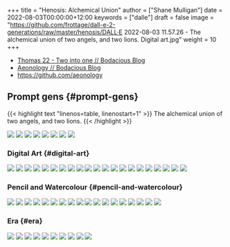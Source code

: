 +++
title = "Henosis: Alchemical Union"
author = ["Shane Mulligan"]
date = 2022-08-03T00:00:00+12:00
keywords = ["dalle"]
draft = false
image = "https://github.com/frottage/dall-e-2-generations/raw/master/henosis/DALL·E 2022-08-03 11.57.26 - The alchemical union of two angels, and two lions. Digital art.jpg"
weight = 10
+++

-   [Thomas 22 - Two into one // Bodacious Blog](https://mullikine.github.io/posts/thomas-22/)
-   [Aeonology // Bodacious Blog](https://mullikine.github.io/posts/aeonology/)
-   <https://github.com/aeonology>


## Prompt gens {#prompt-gens}

{{< highlight text "linenos=table, linenostart=1" >}}
The alchemical union of two angels, and two lions.
{{< /highlight >}}

![](https://github.com/frottage/dall-e-2-generations/raw/master/henosis/DALL%C2%B7E%202022-08-03%2011.57.21%20-%20The%20alchemical%20union%20of%20two%20angels,%20and%20two%20lions.%20Digital%20art.jpg)
![](https://github.com/frottage/dall-e-2-generations/raw/master/henosis/DALL%C2%B7E%202022-08-03%2011.57.26%20-%20The%20alchemical%20union%20of%20two%20angels,%20and%20two%20lions.%20Digital%20art.jpg)
![](https://github.com/frottage/dall-e-2-generations/raw/master/henosis/DALL%C2%B7E%202022-08-03%2011.57.53%20-%20The%20alchemical%20union%20of%20two%20angels,%20and%20two%20lions.%20Digital%20art.jpg)
![](https://github.com/frottage/dall-e-2-generations/raw/master/henosis/DALL%C2%B7E%202022-08-03%2011.58.03%20-%20The%20alchemical%20union%20of%20two%20angels,%20and%20two%20lions.%20Digital%20art.jpg)
![](https://github.com/frottage/dall-e-2-generations/raw/master/henosis/DALL%C2%B7E%202022-08-03%2011.58.28%20-%20The%20alchemical%20union%20of%20two%20angels,%20and%20two%20lions.%20Digital%20art.jpg)
![](https://github.com/frottage/dall-e-2-generations/raw/master/henosis/DALL%C2%B7E%202022-08-03%2011.58.34%20-%20The%20alchemical%20union%20of%20two%20angels,%20and%20two%20lions.%20Digital%20art.jpg)
![](https://github.com/frottage/dall-e-2-generations/raw/master/henosis/DALL%C2%B7E%202022-08-03%2011.59.04%20-%20The%20alchemical%20union%20of%20two%20angels,%20and%20two%20lions.%20Digital%20art.jpg)
![](https://github.com/frottage/dall-e-2-generations/raw/master/henosis/DALL%C2%B7E%202022-08-03%2011.59.08%20-%20The%20alchemical%20union%20of%20two%20angels,%20and%20two%20lions.%20Digital%20art.jpg)


### Digital Art {#digital-art}

![](https://github.com/frottage/dall-e-2-generations/raw/master/union-lions-angels/digital-art/DALL%C2%B7E%202022-08-03%2012.23.11%20-%20The%20alchemical%20union%20of%20two%20angels,%20and%20two%20lions.%20Digital%20Art.jpg)
![](https://github.com/frottage/dall-e-2-generations/raw/master/union-lions-angels/digital-art/DALL%C2%B7E%202022-08-03%2012.23.15%20-%20The%20alchemical%20union%20of%20two%20angels,%20and%20two%20lions.%20Digital%20Art.jpg)
![](https://github.com/frottage/dall-e-2-generations/raw/master/union-lions-angels/digital-art/DALL%C2%B7E%202022-08-03%2012.23.42%20-%20The%20alchemical%20union%20of%20two%20angels,%20and%20two%20lions.%20Digital%20Art.jpg)
![](https://github.com/frottage/dall-e-2-generations/raw/master/union-lions-angels/digital-art/DALL%C2%B7E%202022-08-03%2012.23.52%20-%20The%20alchemical%20union%20of%20two%20angels,%20and%20two%20lions.%20Digital%20Art.jpg)
![](https://github.com/frottage/dall-e-2-generations/raw/master/union-lions-angels/digital-art/DALL%C2%B7E%202022-08-03%2012.24.25%20-%20The%20alchemical%20union%20of%20two%20angels,%20and%20two%20lions.%20Digital%20Art.jpg)
![](https://github.com/frottage/dall-e-2-generations/raw/master/union-lions-angels/digital-art/DALL%C2%B7E%202022-08-03%2012.24.37%20-%20The%20alchemical%20union%20of%20two%20angels,%20and%20two%20lions.%20Digital%20Art.jpg)
![](https://github.com/frottage/dall-e-2-generations/raw/master/union-lions-angels/digital-art/DALL%C2%B7E%202022-08-03%2012.24.42%20-%20The%20alchemical%20union%20of%20two%20angels,%20and%20two%20lions.%20Digital%20Art.jpg)
![](https://github.com/frottage/dall-e-2-generations/raw/master/union-lions-angels/digital-art/DALL%C2%B7E%202022-08-03%2012.25.00%20-%20The%20alchemical%20union%20of%20two%20angels,%20and%20two%20lions.%20Digital%20Art.jpg)
![](https://github.com/frottage/dall-e-2-generations/raw/master/union-lions-angels/digital-art/DALL%C2%B7E%202022-08-03%2012.25.04%20-%20The%20alchemical%20union%20of%20two%20angels,%20and%20two%20lions.%20Digital%20Art.jpg)
![](https://github.com/frottage/dall-e-2-generations/raw/master/union-lions-angels/digital-art/DALL%C2%B7E%202022-08-03%2012.25.08%20-%20The%20alchemical%20union%20of%20two%20angels,%20and%20two%20lions.%20Digital%20Art.jpg)
![](https://github.com/frottage/dall-e-2-generations/raw/master/union-lions-angels/digital-art/DALL%C2%B7E%202022-08-03%2012.25.11%20-%20The%20alchemical%20union%20of%20two%20angels,%20and%20two%20lions.%20Digital%20Art.jpg)
![](https://github.com/frottage/dall-e-2-generations/raw/master/union-lions-angels/digital-art/DALL%C2%B7E%202022-08-03%2012.25.42%20-%20The%20alchemical%20union%20of%20two%20angels,%20and%20two%20lions.%20Digital%20Art.jpg)
![](https://github.com/frottage/dall-e-2-generations/raw/master/union-lions-angels/digital-art/DALL%C2%B7E%202022-08-03%2012.25.50%20-%20The%20alchemical%20union%20of%20two%20angels,%20and%20two%20lions.%20Digital%20Art.jpg)
![](https://github.com/frottage/dall-e-2-generations/raw/master/union-lions-angels/digital-art/DALL%C2%B7E%202022-08-03%2012.26.09%20-%20The%20alchemical%20union%20of%20two%20angels,%20and%20two%20lions.%20Digital%20Art.jpg)
![](https://github.com/frottage/dall-e-2-generations/raw/master/union-lions-angels/digital-art/DALL%C2%B7E%202022-08-03%2012.26.12%20-%20The%20alchemical%20union%20of%20two%20angels,%20and%20two%20lions.%20Digital%20Art.jpg)
![](https://github.com/frottage/dall-e-2-generations/raw/master/union-lions-angels/digital-art/DALL%C2%B7E%202022-08-03%2012.26.20%20-%20The%20alchemical%20union%20of%20two%20angels,%20and%20two%20lions.%20Digital%20Art.jpg)
![](https://github.com/frottage/dall-e-2-generations/raw/master/union-lions-angels/digital-art/DALL%C2%B7E%202022-08-03%2012.26.40%20-%20The%20alchemical%20union%20of%20two%20angels,%20and%20two%20lions.%20Digital%20Art.jpg)
![](https://github.com/frottage/dall-e-2-generations/raw/master/union-lions-angels/digital-art/DALL%C2%B7E%202022-08-03%2012.26.47%20-%20The%20alchemical%20union%20of%20two%20angels,%20and%20two%20lions.%20Digital%20Art.jpg)
![](https://github.com/frottage/dall-e-2-generations/raw/master/union-lions-angels/digital-art/DALL%C2%B7E%202022-08-03%2012.27.10%20-%20The%20alchemical%20union%20of%20two%20angels,%20and%20two%20lions.%20Digital%20Art.jpg)
![](https://github.com/frottage/dall-e-2-generations/raw/master/union-lions-angels/digital-art/DALL%C2%B7E%202022-08-03%2012.27.14%20-%20The%20alchemical%20union%20of%20two%20angels,%20and%20two%20lions.%20Digital%20Art.jpg)
![](https://github.com/frottage/dall-e-2-generations/raw/master/union-lions-angels/digital-art/DALL%C2%B7E%202022-08-03%2012.27.44%20-%20The%20alchemical%20union%20of%20two%20angels,%20and%20two%20lions.%20Digital%20Art.jpg)


### Pencil and Watercolour {#pencil-and-watercolour}

![](https://github.com/frottage/dall-e-2-generations/raw/master/union-lions-angels/digital-art/DALL%C2%B7E%202022-08-03%2012.29.45%20-%20The%20alchemical%20union%20of%20two%20angels,%20and%20two%20lions.%20Pencil%20and%20Watercolour.jpg)
![](https://github.com/frottage/dall-e-2-generations/raw/master/union-lions-angels/digital-art/DALL%C2%B7E%202022-08-03%2012.29.48%20-%20The%20alchemical%20union%20of%20two%20angels,%20and%20two%20lions.%20Pencil%20and%20Watercolour.jpg)
![](https://github.com/frottage/dall-e-2-generations/raw/master/union-lions-angels/digital-art/DALL%C2%B7E%202022-08-03%2012.30.10%20-%20The%20alchemical%20union%20of%20two%20angels,%20and%20two%20lions.%20Pencil%20and%20Watercolour.jpg)
![](https://github.com/frottage/dall-e-2-generations/raw/master/union-lions-angels/digital-art/DALL%C2%B7E%202022-08-03%2012.30.18%20-%20The%20alchemical%20union%20of%20two%20angels,%20and%20two%20lions.%20Pencil%20and%20Watercolour.jpg)
![](https://github.com/frottage/dall-e-2-generations/raw/master/union-lions-angels/digital-art/DALL%C2%B7E%202022-08-03%2012.30.21%20-%20The%20alchemical%20union%20of%20two%20angels,%20and%20two%20lions.%20Pencil%20and%20Watercolour.jpg)
![](https://github.com/frottage/dall-e-2-generations/raw/master/union-lions-angels/digital-art/DALL%C2%B7E%202022-08-03%2012.30.24%20-%20The%20alchemical%20union%20of%20two%20angels,%20and%20two%20lions.%20Pencil%20and%20Watercolour.jpg)
![](https://github.com/frottage/dall-e-2-generations/raw/master/union-lions-angels/digital-art/DALL%C2%B7E%202022-08-03%2012.30.48%20-%20The%20alchemical%20union%20of%20two%20angels,%20and%20two%20lions.%20Pencil%20and%20Watercolour.jpg)
![](https://github.com/frottage/dall-e-2-generations/raw/master/union-lions-angels/digital-art/DALL%C2%B7E%202022-08-03%2012.30.51%20-%20The%20alchemical%20union%20of%20two%20angels,%20and%20two%20lions.%20Pencil%20and%20Watercolour.jpg)
![](https://github.com/frottage/dall-e-2-generations/raw/master/union-lions-angels/digital-art/DALL%C2%B7E%202022-08-03%2012.31.17%20-%20The%20alchemical%20union%20of%20two%20angels,%20and%20two%20lions.%20Pencil%20and%20Watercolour.jpg)
![](https://github.com/frottage/dall-e-2-generations/raw/master/union-lions-angels/digital-art/DALL%C2%B7E%202022-08-03%2012.31.22%20-%20The%20alchemical%20union%20of%20two%20angels,%20and%20two%20lions.%20Pencil%20and%20Watercolour.jpg)
![](https://github.com/frottage/dall-e-2-generations/raw/master/union-lions-angels/digital-art/DALL%C2%B7E%202022-08-03%2012.31.26%20-%20The%20alchemical%20union%20of%20two%20angels,%20and%20two%20lions.%20Pencil%20and%20Watercolour.jpg)
![](https://github.com/frottage/dall-e-2-generations/raw/master/union-lions-angels/digital-art/DALL%C2%B7E%202022-08-03%2012.31.34%20-%20The%20alchemical%20union%20of%20two%20angels,%20and%20two%20lions.%20Pencil%20and%20Watercolour.jpg)
![](https://github.com/frottage/dall-e-2-generations/raw/master/union-lions-angels/digital-art/DALL%C2%B7E%202022-08-03%2012.31.46%20-%20The%20alchemical%20union%20of%20two%20angels,%20and%20two%20lions.%20Pencil%20and%20Watercolour.jpg)
![](https://github.com/frottage/dall-e-2-generations/raw/master/union-lions-angels/digital-art/DALL%C2%B7E%202022-08-03%2012.31.50%20-%20The%20alchemical%20union%20of%20two%20angels,%20and%20two%20lions.%20Pencil%20and%20Watercolour.jpg)
![](https://github.com/frottage/dall-e-2-generations/raw/master/union-lions-angels/digital-art/DALL%C2%B7E%202022-08-03%2012.32.34%20-%20The%20alchemical%20union%20of%20two%20angels,%20and%20two%20lions.%20Pencil%20and%20Watercolour.jpg)
![](https://github.com/frottage/dall-e-2-generations/raw/master/union-lions-angels/digital-art/DALL%C2%B7E%202022-08-03%2012.32.37%20-%20The%20alchemical%20union%20of%20two%20angels,%20and%20two%20lions.%20Pencil%20and%20Watercolour.jpg)
![](https://github.com/frottage/dall-e-2-generations/raw/master/union-lions-angels/digital-art/DALL%C2%B7E%202022-08-03%2012.32.40%20-%20The%20alchemical%20union%20of%20two%20angels,%20and%20two%20lions.%20Pencil%20and%20Watercolour.jpg)
![](https://github.com/frottage/dall-e-2-generations/raw/master/union-lions-angels/digital-art/DALL%C2%B7E%202022-08-03%2012.32.43%20-%20The%20alchemical%20union%20of%20two%20angels,%20and%20two%20lions.%20Pencil%20and%20Watercolour.jpg)


### Era {#era}

![](https://github.com/frottage/dall-e-2-generations/raw/master/union-lions-angels/digital-art/DALL%C2%B7E%202022-08-03%2012.00.02%20-%20The%20alchemical%20union%20of%20two%20angels,%20and%20two%20lions.%20Digital%20art.jpg)
![](https://github.com/frottage/dall-e-2-generations/raw/master/union-lions-angels/digital-art/DALL%C2%B7E%202022-08-03%2012.00.08%20-%20The%20alchemical%20union%20of%20two%20angels,%20and%20two%20lions.%20Digital%20art.jpg)
![](https://github.com/frottage/dall-e-2-generations/raw/master/union-lions-angels/digital-art/DALL%C2%B7E%202022-08-03%2012.01.24%20-%20The%20alchemical%20union%20of%20two%20angels,%20and%20two%20lions.%20Digital%20art.jpg)
![](https://github.com/frottage/dall-e-2-generations/raw/master/union-lions-angels/digital-art/DALL%C2%B7E%202022-08-03%2012.01.28%20-%20The%20alchemical%20union%20of%20two%20angels,%20and%20two%20lions.%20Digital%20art.jpg)
![](https://github.com/frottage/dall-e-2-generations/raw/master/union-lions-angels/digital-art/DALL%C2%B7E%202022-08-03%2012.02.03%20-%20The%20alchemical%20union%20of%20two%20angels,%20and%20two%20lions.%20Digital%20art.jpg)
![](https://github.com/frottage/dall-e-2-generations/raw/master/union-lions-angels/digital-art/DALL%C2%B7E%202022-08-03%2012.02.39%20-%20The%20alchemical%20union%20of%20two%20angels,%20and%20two%20lions.%20Digital%20art.jpg)
![](https://github.com/frottage/dall-e-2-generations/raw/master/union-lions-angels/digital-art/DALL%C2%B7E%202022-08-03%2012.22.28%20-%20The%20alchemical%20union%20of%20two%20angels,%20and%20two%20lions.%20Digital%20Art.jpg)
![](https://github.com/frottage/dall-e-2-generations/raw/master/union-lions-angels/digital-art/DALL%C2%B7E%202022-08-03%2012.22.32%20-%20The%20alchemical%20union%20of%20two%20angels,%20and%20two%20lions.%20Digital%20Art.jpg)
![](https://github.com/frottage/dall-e-2-generations/raw/master/union-lions-angels/digital-art/DALL%C2%B7E%202022-08-03%2012.22.37%20-%20The%20alchemical%20union%20of%20two%20angels,%20and%20two%20lions.%20Digital%20Art.jpg)
![](https://github.com/frottage/dall-e-2-generations/raw/master/union-lions-angels/digital-art/DALL%C2%B7E%202022-08-03%2012.23.04%20-%20The%20alchemical%20union%20of%20two%20angels,%20and%20two%20lions.%20Digital%20Art.jpg)